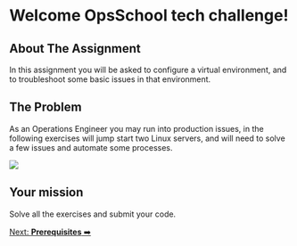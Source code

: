 # Welcome OpsSchool tech challenge!

## About The Assignment

In this assignment you will be asked to configure a virtual environment, and to troubleshoot some basic issues in that environment.

## The Problem
As an Operations Engineer you may run into production issues, in the following exercises will jump start two Linux servers, and will need to solve a few issues and automate some processes. 

![](https://media.giphy.com/media/xT5LMQSg7kWT4zqsVy/giphy.gif)

## Your mission
Solve all the exercises and submit your code. 

[Next: **Prerequisites** ➡️](prerequisites.md)